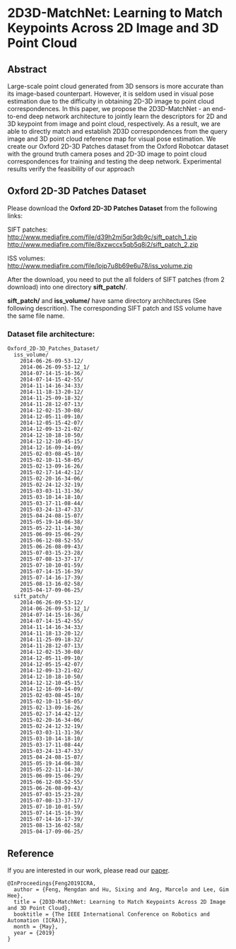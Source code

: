 # 2D3D-MatchNet: Learning to Match Keypoints Across 2D Image and 3D Point Cloud

## Abstract

Large-scale point cloud generated from 3D sensors is more accurate than its image-based counterpart. However, it is seldom used in visual pose estimation due to the difficulty in obtaining 2D-3D image to point cloud correspondences. In this paper, we propose the 2D3D-MatchNet - an end-to-end deep network architecture to jointly learn the descriptors for 2D and 3D keypoint from image and point cloud, respectively. As a result, we are able to directly match and establish 2D3D correspondences from the query image and 3D point cloud reference map for visual pose estimation. We create our Oxford 2D-3D Patches dataset from the Oxford Robotcar dataset with the ground truth camera poses and 2D-3D image to point cloud correspondences for training and testing the deep network. Experimental results verify the feasibility of our approach


## Oxford 2D-3D Patches Dataset

Please download the **Oxford 2D-3D Patches Dataset** from the following links:

SIFT patches:
http://www.mediafire.com/file/d39h2mi5qr3db9c/sift_patch_1.zip
http://www.mediafire.com/file/8xzwccx5qb5q8i2/sift_patch_2.zip

ISS volumes:
http://www.mediafire.com/file/lojp7u8b69e6u78/iss_volume.zip

After the download, you need to put the all folders of SIFT patches (from 2 download) into one directory **sift_patch/**.

**sift_patch/** and **iss_volume/** have same directory architectures (See following descrition). The corresponding SIFT patch and ISS volume have the same file name.

### Dataset file architecture:
```
Oxford_2D-3D_Patches_Dataset/
  iss_volume/
    2014-06-26-09-53-12/
    2014-06-26-09-53-12_1/
    2014-07-14-15-16-36/
    2014-07-14-15-42-55/
    2014-11-14-16-34-33/
    2014-11-18-13-20-12/
    2014-11-25-09-18-32/
    2014-11-28-12-07-13/
    2014-12-02-15-30-08/
    2014-12-05-11-09-10/
    2014-12-05-15-42-07/
    2014-12-09-13-21-02/
    2014-12-10-18-10-50/
    2014-12-12-10-45-15/
    2014-12-16-09-14-09/
    2015-02-03-08-45-10/
    2015-02-10-11-58-05/
    2015-02-13-09-16-26/
    2015-02-17-14-42-12/
    2015-02-20-16-34-06/
    2015-02-24-12-32-19/
    2015-03-03-11-31-36/
    2015-03-10-14-18-10/
    2015-03-17-11-08-44/
    2015-03-24-13-47-33/
    2015-04-24-08-15-07/
    2015-05-19-14-06-38/
    2015-05-22-11-14-30/
    2015-06-09-15-06-29/
    2015-06-12-08-52-55/
    2015-06-26-08-09-43/
    2015-07-03-15-23-28/
    2015-07-08-13-37-17/
    2015-07-10-10-01-59/
    2015-07-14-15-16-39/
    2015-07-14-16-17-39/
    2015-08-13-16-02-58/
    2015-04-17-09-06-25/
  sift_patch/
    2014-06-26-09-53-12/
    2014-06-26-09-53-12_1/
    2014-07-14-15-16-36/
    2014-07-14-15-42-55/
    2014-11-14-16-34-33/
    2014-11-18-13-20-12/
    2014-11-25-09-18-32/
    2014-11-28-12-07-13/
    2014-12-02-15-30-08/
    2014-12-05-11-09-10/
    2014-12-05-15-42-07/
    2014-12-09-13-21-02/
    2014-12-10-18-10-50/
    2014-12-12-10-45-15/
    2014-12-16-09-14-09/
    2015-02-03-08-45-10/
    2015-02-10-11-58-05/
    2015-02-13-09-16-26/
    2015-02-17-14-42-12/
    2015-02-20-16-34-06/
    2015-02-24-12-32-19/
    2015-03-03-11-31-36/
    2015-03-10-14-18-10/
    2015-03-17-11-08-44/
    2015-03-24-13-47-33/
    2015-04-24-08-15-07/
    2015-05-19-14-06-38/
    2015-05-22-11-14-30/
    2015-06-09-15-06-29/
    2015-06-12-08-52-55/
    2015-06-26-08-09-43/
    2015-07-03-15-23-28/
    2015-07-08-13-37-17/
    2015-07-10-10-01-59/
    2015-07-14-15-16-39/
    2015-07-14-16-17-39/
    2015-08-13-16-02-58/
    2015-04-17-09-06-25/
```


## Reference

If you are interested in our work, please read our [paper](https://arxiv.org/pdf/1904.09742.pdf).

```
@InProceedings{Feng2019ICRA,
  author = {Feng, Mengdan and Hu, Sixing and Ang, Marcelo and Lee, Gim Hee},
  title = {2D3D-MatchNet: Learning to Match Keypoints Across 2D Image and 3D Point Cloud},
  booktitle = {The IEEE International Conference on Robotics and Automation (ICRA)},
  month = {May},
  year = {2019}
}
```
